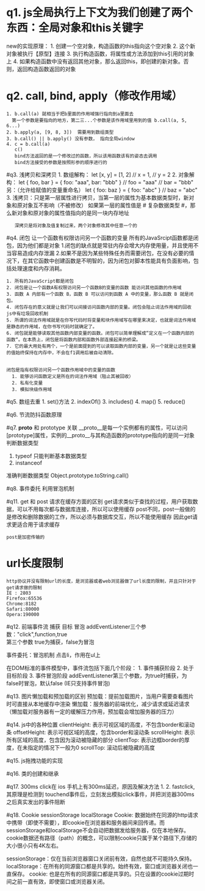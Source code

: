 # q1. js全局执行上下文为我们创建了两个东西：全局对象和this关键字
  new的实现原理：
    1. 创建一个空对象，构造函数的this指向这个空对象
    2. 这个新对象被执行【原型】连接
    3. 执行构造函数，将属性或方法添加到this引用的对象上
    4. 如果构造函数中没有返回其他对象，那么返回this，即创建的新对象。否则，返回构造函数返回的对象

# q2. call, bind, apply（修改作用域）
    1. b.call(a) 就相当于把b里面的作用域强行指向到a里面去
      第一个参数是要指向的地方，第二三...个参数是该作用域里用到的值 b.call(a, 5, 6...)
    2. b.apply(a, [9, 8, 3])  需要用到数组类型 
    3. b.call() || b.apply() 没有参数， 指向全局window
    4. c = b.call(a)
       c()
       bind方法返回的是一个修改过的函数，所以该用函数该有的姿态去调用
       bind方法接受的参数是按照形参的顺序进行的
    
#q3. 浅拷贝和深拷贝
    1. 数组解构：
      let [x, y] = [1, 2]
      // x = 1,
      // y = 2
    2. 对象解构：
      let { foo, bar } = { foo: "aaa", bar: "bbb" }
      // foo = "aaa"
      // bar = "bbb"
      另：（允许给赋值的变量重命名）
      let { foo: baz } = { foo: "abc" }
      // baz = "abc"
    3. 浅拷贝：只是第一层属性进行拷贝，当第一层的属性为基本数据类型时，新对象和原对象互不影响（不被修改）
       如果第一层的属性值是 # 复杂数据类型 #，那么新对象和原对象的属性值指向的是同一块内存地址

       深拷贝是将对象及值复制过来，两个对象修改其中任意一个的

#q4. 闭包
    让一个函数有权限访问另一个函数的变量
    所有的JavaSrcipt函数都是闭包，因为他们都是对象
    1.闭包的缺点就是常驻内存会增大内存使用量，并且使用不当容易造成内存泄漏
		2.如果不是因为某些特殊任务而需要闭包，在没有必要的情况下，在其它函数中创建函数是不明智的，因为闭包对脚本性能具有负面影响，包括处理速度和内存消耗。 

    1. 所有的JavaScript都是闭包
    2. 闭包是让一个函数A有权限访问另一个函数B的变量的函数 能访问其他函数的作用域
    3. 函数 A 内部有一个函数 B，函数 B 可以访问到函数 A 中的变量，那么函数 B 就是闭包。
    4. 闭包存在的意义就是让我们可以间接访问函数内部的变量。闭包会阻止词法作用域的回收 js中有垃圾回收机制
    5. 所谓的词法作用域就是在你写代码时将变量和块作用域写在哪里来决定，也就是词法作用域是静态的作用域，在你书写代码时就确定了。
    6. 闭包就是能够读取其他函数内部变量的函数。闭包可以简单理解成“定义在一个函数内部的函数“。在本质上，闭包是将函数内部和函数外部连接起来的桥梁。
    7. 它的最大用处有两个，一个是前面提到的可以读取函数内部的变量，另一个就是让这些变量的值始终保持在内存中，不会在f1调用后被自动清除。


    闭包是指有权限访问另一个函数作用域中的变量的函数
      1. 能够访问函数定义是所在的词法作用域（阻止其被回收）
      2. 私有化变量
      3. 模拟块级作用域

#q5. 数组去重
    1. set()方法
    2. indexOf()
    3. includes()
    4. map()
    5. reduce()

#q6. 节流防抖函数原理

#q7. __proto__ 和 prototype 关联
   __proto__是每一个实例都有的属性，可以访问[prototype]属性，实例的__proto__与其构造函数的prototype指向的是同一对象
判断数据类型
  1. typeof  只能判断基本数据类型
  2. instanceof

准确判断数据类型
  Object.prototype.toString.call()

#q8. 事件委托
利用冒泡机制

#q11. get 和 post 请求在缓存方面的区别
    get请求类似于查找的过程，用户获取数据，可以不用每次都与数据库连接，所以可以使用缓存
    post不同，post一般做的是修改和删除数据的工作，所以必须与数据库交互，所以不能使用缓存
    因此get请求更适合用于请求缓存

    post是加密传输的
# url长度限制
    http协议并没有限制url的长度，是浏览器或者web浏览器做了url长度的限制，并且只针对于get请求做的限制
    IE : 2803
    Firefox:65536
    Chrome:8182
    Safari:80000
    Opera:190000

#q12. 前端事件流
捕获 目标 冒泡
addEventListener三个参数："click",function,true    
第三个参数  true为捕获，false为冒泡

事件委托：冒泡机制  点击li，作用在ul上

  在DOM标准的事件模型中，事件流包括下面几个阶段：
    1. 事件捕获阶段
    2. 处于目标阶段
    3. 事件冒泡阶段
  addEventListener第三个参数，为true时捕获，为false时冒泡，默认false (IE只支持事件冒泡)

#q13. 图片懒加载和预加载的区别
    预加载：提前加载图片，当用户需要查看图片时可直接从本地缓存中渲染
    懒加载：服务器的前端优化，减少请求或延迟请求
    （懒加载对服务器有一定的缓解压力作用，预加载会增加服务器的压力）

#q14. js中的各种位置
    clientHeight: 表示可视区域的高度，不包含border和滚动条
    offsetHeight: 表示可视区域的高度，包含border和滚动条
    scrollHeight: 表示所有区域的高度，包含因为滚动被隐藏的部分
    clientTop: 表示边框border的厚度，在未指定的情况下一般为0
    scrollTop: 滚动后被隐藏的高度

#q15. js拖拽功能的实现
    
#q16. 类的创建和继承

#q17. 300ms
  click在 ios 手机上有300ms延迟，原因及解决方法
    1. <meta name="viewport" content="width=device-width,initial-scale=no"/>
    2. fastclick, 其原理是检测到 touchend事件后，立刻发出模拟click事件，并把浏览器300ms之后真实发出的事件阻断

#q18. Cookie sessionStorage localStorage
  Cookie: 数据始终在同源的http请求中携带（即使不需要），即cookie在浏览器和服务器间来回传递。而sessionStorage和localStorage不会自动把数据发给服务器，仅在本地保存。cookie数据还有路径（path）的概念，可以限制cookie只属于某个路径下,存储的大小很小只有4K左右。 

  sessionStorage：仅在当前浏览器窗口关闭前有效，自然也就不可能持久保持。
  localStorage：在所有的同源窗口都是共享的。始终有效，窗口或浏览器关闭也一直保存。
  cookie: 也是在所有的同源窗口都是共享的。只在设置的cookie过期时间之前一直有效，即使窗口或浏览器关闭。

